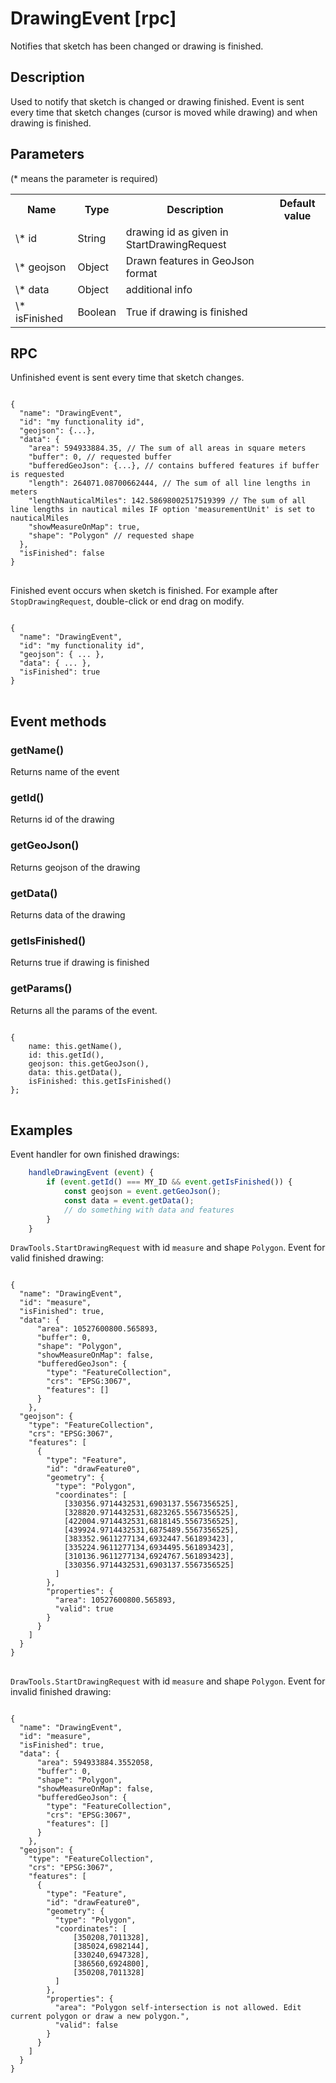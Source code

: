 # DrawingEvent [rpc]

Notifies that sketch has been changed or drawing is finished.

## Description

Used to notify that sketch is changed or drawing finished. Event is sent every time that sketch changes (cursor is moved while drawing) and when drawing is finished. 

## Parameters

(* means the parameter is required)

<table class="table">
<tr>
  <th> Name</th><th> Type</th><th> Description</th><th> Default value</th>
</tr>
<tr>
  <td> \* id </td><td> String</td><td> drawing id as given in StartDrawingRequest</td><td> </td>
</tr>
<tr>
  <td> \* geojson </td><td> Object</td><td> Drawn features in GeoJson format </td><td> </td>
</tr>
<tr>
  <td> \* data </td><td> Object</td><td> additional info</td><td> </td>
</tr>
<tr>
  <td> \* isFinished </td><td> Boolean</td><td> True if drawing is finished</td><td> </td>
</tr>
</table>

## RPC

Unfinished event is sent every time that sketch changes. 
<pre class="event-code-block">
<code>
{
  "name": "DrawingEvent",
  "id": "my functionality id",
  "geojson": {...},
  "data": {
    "area": 594933884.35, // The sum of all areas in square meters
    "buffer": 0, // requested buffer
    "bufferedGeoJson": {...}, // contains buffered features if buffer is requested
    "length": 264071.08700662444, // The sum of all line lengths in meters
    "lengthNauticalMiles": 142.58698002517519399 // The sum of all line lengths in nautical miles IF option 'measurementUnit' is set to nauticalMiles
    "showMeasureOnMap": true,
    "shape": "Polygon" // requested shape
  },
  "isFinished": false
}
</code>
</pre>

Finished event occurs when sketch is finished. For example after `StopDrawingRequest`, double-click or end drag on modify.
<pre class="event-code-block">
<code>
{
  "name": "DrawingEvent",
  "id": "my functionality id",
  "geojson": { ... },
  "data": { ... },
  "isFinished": true
}
</code>
</pre>

## Event methods

### getName()
Returns name of the event

### getId()
Returns id of the drawing

### getGeoJson()
Returns geojson of the drawing

### getData()
Returns data of the drawing

### getIsFinished()
Returns true if drawing is finished

### getParams()
Returns all the params of the event.
<pre class="event-code-block">
<code>
{
    name: this.getName(),
    id: this.getId(),
    geojson: this.getGeoJson(),
    data: this.getData(),
    isFinished: this.getIsFinished()
};
</code>
</pre>

## Examples

Event handler for own finished drawings:
```javascript
    handleDrawingEvent (event) {
        if (event.getId() === MY_ID && event.getIsFinished()) {
            const geojson = event.getGeoJson();
            const data = event.getData();
            // do something with data and features
        }
    }
```

`DrawTools.StartDrawingRequest` with id `measure` and shape `Polygon`. Event for valid finished drawing:
<pre class="event-code-block">
<code>
{
  "name": "DrawingEvent",
  "id": "measure",
  "isFinished": true,
  "data": {
      "area": 10527600800.565893,
      "buffer": 0,
      "shape": "Polygon",
      "showMeasureOnMap": false,
      "bufferedGeoJson": {
        "type": "FeatureCollection",
        "crs": "EPSG:3067",
        "features": []
      }
    },
  "geojson": {
    "type": "FeatureCollection",
    "crs": "EPSG:3067",
    "features": [
      {
        "type": "Feature",
        "id": "drawFeature0",
        "geometry": {
          "type": "Polygon",
          "coordinates": [
            [330356.9714432531,6903137.5567356525],
            [328820.9714432531,6823265.5567356525],
            [422004.9714432531,6818145.5567356525],
            [439924.9714432531,6875489.5567356525],
            [383352.9611277134,6932447.561893423],
            [335224.9611277134,6934495.561893423],
            [310136.9611277134,6924767.561893423],
            [330356.9714432531,6903137.5567356525]
          ]
        },
        "properties": {
          "area": 10527600800.565893,
          "valid": true
        }
      }
    ]
  }
}
</code>
</pre>

`DrawTools.StartDrawingRequest` with id `measure` and shape `Polygon`. Event for invalid finished drawing:
<pre class="event-code-block">
<code>
{
  "name": "DrawingEvent",
  "id": "measure",
  "isFinished": true,
  "data": {
      "area": 594933884.3552058,
      "buffer": 0,
      "shape": "Polygon",
      "showMeasureOnMap": false,
      "bufferedGeoJson": {
        "type": "FeatureCollection",
        "crs": "EPSG:3067",
        "features": []
      }
    },
  "geojson": {
    "type": "FeatureCollection",
    "crs": "EPSG:3067",
    "features": [
      {
        "type": "Feature",
        "id": "drawFeature0",
        "geometry": {
          "type": "Polygon",
          "coordinates": [
              [350208,7011328],
              [385024,6982144],
              [330240,6947328],
              [386560,6924800],
              [350208,7011328]
          ]
        },
        "properties": {
          "area": "Polygon self-intersection is not allowed. Edit current polygon or draw a new polygon.",
          "valid": false
        }
      }
    ]
  }
}
</code>
</pre>
